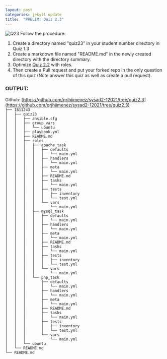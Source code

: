 ```yaml
---
layout: post
categories: jekyll update
title:  "PRELIM: Quiz 2.3"
---
```

![Q23](https://user-images.githubusercontent.com/75419236/104220107-fb5ec480-5479-11eb-8ef6-dda2f6c8ac8c.png)
Follow the procedure:
1. Create a directory named "quiz23" in your student number directory in Quiz 1.3
2. Create a markdown file named "README.md" in the newly created directory with the directory summary.
3. Optimize [Quiz 2.2](https://tip.instructure.com/courses/14417/quizzes/121833) with roles.
4. Then create a Pull request and put your forked repo in the only question of this quiz (Note answer this quiz as well as create a pull request).  
### OUTPUT:  
Github: [https://github.com/qrjhjimenez/sysad2-12021/tree/quiz2.3](https://github.com/qrjhjimenez/sysad2-12021/tree/quiz2.3)  
`├── 1811243`  
`│   ├── quiz23`  
`│   │   ├── ansible.cfg`  
`│   │   ├── group_vars`  
`│   │   │   └── ubuntu`  
`│   │   ├── playbook.yml`  
`│   │   ├── README.md`  
`│   │   ├── roles`  
`│   │   │   ├── apache_task`  
`│   │   │   │   ├── defaults`  
`│   │   │   │   │   └── main.yml`  
`│   │   │   │   ├── handlers`  
`│   │   │   │   │   └── main.yml`  
`│   │   │   │   ├── meta`  
`│   │   │   │   │   └── main.yml`  
`│   │   │   │   ├── README.md`  
`│   │   │   │   ├── tasks`  
`│   │   │   │   │   └── main.yml`  
`│   │   │   │   ├── tests`  
`│   │   │   │   │   ├── inventory`  
`│   │   │   │   │   └── test.yml`  
`│   │   │   │   └── vars`  
`│   │   │   │       └── main.yml`  
`│   │   │   ├── mysql_task`  
`│   │   │   │   ├── defaults`  
`│   │   │   │   │   └── main.yml`  
`│   │   │   │   ├── handlers`  
`│   │   │   │   │   └── main.yml`  
`│   │   │   │   ├── meta`  
`│   │   │   │   │   └── main.yml`  
`│   │   │   │   ├── README.md`  
`│   │   │   │   ├── tasks`  
`│   │   │   │   │   └── main.yml`  
`│   │   │   │   ├── tests`  
`│   │   │   │   │   ├── inventory`  
`│   │   │   │   │   └── test.yml`  
`│   │   │   │   └── vars`  
`│   │   │   │       └── main.yml`  
`│   │   │   └── php_task`  
`│   │   │       ├── defaults`  
`│   │   │       │   └── main.yml`  
`│   │   │       ├── handlers`  
`│   │   │       │   └── main.yml`  
`│   │   │       ├── meta`  
`│   │   │       │   └── main.yml`  
`│   │   │       ├── README.md`  
`│   │   │       ├── tasks`  
`│   │   │       │   └── main.yml`  
`│   │   │       ├── tests`  
`│   │   │       │   ├── inventory`  
`│   │   │       │   └── test.yml`  
`│   │   │       └── vars`  
`│   │   │           └── main.yml`  
`│   │   └── ubuntu`  
`│   └── README.md`  
`└── README.md`  

